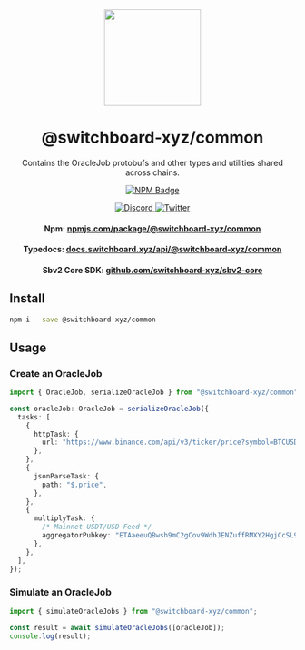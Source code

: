 <div align="center">
  <a href="#">
    <img height="170" src="https://github.com/switchboard-xyz/sbv2-core/raw/main/website/static/img/icons/switchboard/avatar.svg" />
  </a>

  <h1>@switchboard-xyz/common</h1>

  <p>Contains the OracleJob protobufs and other types and utilities shared across chains.</p>

  <p>
	<a href="https://www.npmjs.com/package/@switchboard-xyz/common">
      <img alt="NPM Badge" src="https://img.shields.io/github/package-json/v/switchboard-xyz/sbv2-core?color=red&filename=javascript%2Fcommon%2Fpackage.json&label=%40switchboard-xyz%2Fcommon&logo=npm">
    </a>
  </p>

  <p>
    <a href="https://discord.gg/switchboardxyz">
      <img alt="Discord" src="https://img.shields.io/discord/841525135311634443?color=blueviolet&logo=discord&logoColor=white">
    </a>
    <a href="https://twitter.com/switchboardxyz">
      <img alt="Twitter" src="https://img.shields.io/twitter/follow/switchboardxyz?label=Follow+Switchboard" />
    </a>
  </p>

  <h4>
    <strong>Npm: </strong><a href="https://www.npmjs.com/package/@switchboard-xyz/common">npmjs.com/package/@switchboard-xyz/common</a>
  </h4>
  <h4>
    <strong>Typedocs: </strong><a href="https://docs.switchboard.xyz/api/@switchboard-xyz/common">docs.switchboard.xyz/api/@switchboard-xyz/common</a>
  </h4>
  <h4>
    <strong>Sbv2 Core SDK: </strong><a href="https://github.com/switchboard-xyz/sbv2-core">github.com/switchboard-xyz/sbv2-core</a>
  </h4>
</div>

## Install

```bash
npm i --save @switchboard-xyz/common
```

## Usage

### Create an OracleJob

```ts
import { OracleJob, serializeOracleJob } from "@switchboard-xyz/common";

const oracleJob: OracleJob = serializeOracleJob({
  tasks: [
    {
      httpTask: {
        url: "https://www.binance.com/api/v3/ticker/price?symbol=BTCUSDT",
      },
    },
    {
      jsonParseTask: {
        path: "$.price",
      },
    },
    {
      multiplyTask: {
        /* Mainnet USDT/USD Feed */
        aggregatorPubkey: "ETAaeeuQBwsh9mC2gCov9WdhJENZuffRMXY2HgjCcSL9",
      },
    },
  ],
});
```

### Simulate an OracleJob

```ts
import { simulateOracleJobs } from "@switchboard-xyz/common";

const result = await simulateOracleJobs([oracleJob]);
console.log(result);
```
